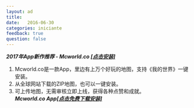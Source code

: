 ```yaml
---
layout: ad
title:  
date:   2016-06-30
categories: iniciante
feedback: true
question: false
---
```

***2017年App新作推荐 - Mcworld.co [[点击安装]](http://mcworld.co)***  
1. Mcworld.co是一款App，里边有上万个好玩的地图，支持《我的世界》一键安装。  
2. 从全球网站下载的ZIP地图，也可以一键安装。  
3. 可上传地图，无需审核立即上线，获得各种点赞和成就。  
***Mcworld.co App[[点击免费下载安装]](http://mcworld.co)***
